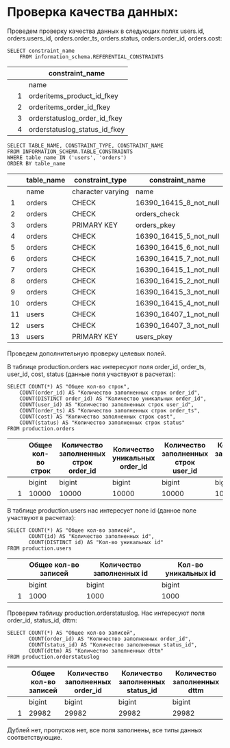 # Проверка качества данных:

Проведем проверку качества данных в следующих полях users.id, orders.users_id, orders.order_ts, orders.status, orders.order_id, orders.cost:

    SELECT constraint_name 
        FROM information_schema.REFERENTIAL_CONSTRAINTS
		
|  |   | constraint_name               |
|--|---|-------------------------------|
|  |   | name                          |
|  | 1 | orderitems_product_id_fkey    |
|  | 2 | orderitems_order_id_fkey      |
|  | 3 | orderstatuslog_order_id_fkey  |
|  | 4 | orderstatuslog_status_id_fkey |

    SELECT TABLE_NAME, CONSTRAINT_TYPE, CONSTRAINT_NAME
    FROM INFORMATION_SCHEMA.TABLE_CONSTRAINTS
    WHERE table_name IN ('users', 'orders')
    ORDER BY table_name

|    | table_name | constraint_type   | constraint_name        |
|----|------------|-------------------|------------------------|
|    | name       | character varying | name                   |
| 1  | orders     | CHECK             | 16390_16415_8_not_null |
| 2  | orders     | CHECK             | orders_check           |
| 3  | orders     | PRIMARY KEY       | orders_pkey            |
| 4  | orders     | CHECK             | 16390_16415_5_not_null |
| 5  | orders     | CHECK             | 16390_16415_6_not_null |
| 6  | orders     | CHECK             | 16390_16415_7_not_null |
| 7  | orders     | CHECK             | 16390_16415_1_not_null |
| 8  | orders     | CHECK             | 16390_16415_2_not_null |
| 9  | orders     | CHECK             | 16390_16415_3_not_null |
| 10 | orders     | CHECK             | 16390_16415_4_not_null |
| 11 | users      | CHECK             | 16390_16407_1_not_null |
| 12 | users      | CHECK             | 16390_16407_3_not_null |
| 13 | users      | PRIMARY KEY       | users_pkey             |


Проведем дополнительную проверку целевых полей.

В таблице production.orders нас интересуют поля order_id, order_ts, user_id, cost, status (данные поля участвуют в расчетах):

    SELECT COUNT(*) AS "Общее кол-во строк",
        COUNT(order_id) AS "Количество заполненных строк order_id",
        COUNT(DISTINCT order_id) AS "Количество уникальных order_id",
        COUNT(user_id) AS "Количество заполненных строк user_id",
        COUNT(order_ts) AS "Количество заполненных строк order_ts",
        COUNT(cost) AS "Количество заполненных строк cost",
        COUNT(status) AS "Количество заполненных строк status"
    FROM production.orders
	
|  |   | Общее кол-во строк | Количество заполненных строк order_id | Количество уникальных order_id | Количество заполненных строк user_id | Количество заполненных строк order_ts | Количество заполненных строк cost | Количество заполненных строк status |
|--|---|--------------------|---------------------------------------|--------------------------------|--------------------------------------|---------------------------------------|-----------------------------------|-------------------------------------|
|  |   | bigint             | bigint                                | bigint                         | bigint                               | bigint                                | bigint                            | bigint                              |
|  | 1 | 10000              | 10000                                 | 10000                          | 10000                                | 10000                                 | 10000                             | 10000                               |


В таблице production.users нас интересует поле id (данное поле участвуют в расчетах):

    SELECT COUNT(*) AS "Общее кол-во записей",
	       COUNT(id) AS "Количество заполненных id",
	       COUNT(DISTINCT id) AS "Кол-во уникальных id"
	FROM production.users
	
|  |   | Общее кол-во записей | Количество заполненных id | Кол-во уникальных id |
|--|---|----------------------|---------------------------|----------------------|
|  |   | bigint               | bigint                    | bigint               |
|  | 1 | 1000                 | 1000                      | 1000                 |

Проверим таблицу production.orderstatuslog. Нас интересуют поля order_id, status_id, dttm:

    SELECT COUNT(*) AS "Общее кол-во записей",
           COUNT(order_id) AS "Количество заполненных order_id",
           COUNT(status_id) AS "Количество заполненных status_id", 
           COUNT(dttm) AS "Количество заполненных dttm"
    FROM production.orderstatuslog
	
|  |   | Общее кол-во записей | Количество заполненных order_id | Количество заполненных status_id | Количество заполненных dttm |
|--|---|----------------------|---------------------------------|----------------------------------|-----------------------------|
|  |   | bigint               | bigint                          | bigint                           | bigint                      |
|  | 1 | 29982                | 29982                           | 29982                            | 29982                       |

Дублей нет, пропусков нет, все поля заполнены, все типы данных соответствующие.